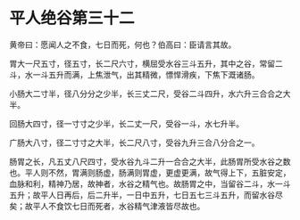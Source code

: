 # 平人绝谷第三十二



黄帝曰：愿闻人之不食，七日而死，何也？伯高曰：臣请言其故。


胃大一尺五寸，径五寸，长二尺六寸，横屈受水谷三斗五升，其中之谷，常留二斗，水一斗五升而满，上焦泄气，出其精微，慓悍滑疾，下焦下溉诸肠。


小肠大二寸半，径八分分之少半，长三丈二尺，受谷二斗四升，水六升三合合之大半。


回肠大四寸，径一寸寸之少半，长二丈一尺，受谷一斗，水七升半。


广肠大八寸，径二寸寸之大半，长二尺八寸，受谷九升三合八分合之一。


肠胃之长，凡五丈八尺四寸，受水谷九斗二升一合合之大半，此肠胃所受水谷之数也。平人则不然，胃满则肠虚，肠满则胃虚，更虚更满，故气得上下，五脏安定，血脉和利，精神乃居，故神者，水谷之精气也。故肠胃之中，当留谷二斗，水一斗五升；故平人日再后，后二升半，一日中五升，七日五七三斗五升，而留水谷尽矣；故平人不食饮七日而死者，水谷精气津液皆尽故也。